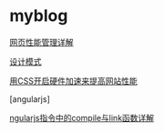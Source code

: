 # myblog

[网页性能管理详解](http://www.tuicool.com/articles/UfqiQvf)

[设计模式](http://web.jobbole.com/29454/)

[用CSS开启硬件加速来提高网站性能](http://www.aseoe.com/show-11-144-1.html)



[angularjs]

[ngularjs指令中的compile与link函数详解](http://www.jb51.net/article/58229.htm)
